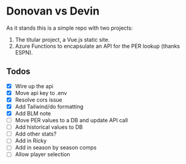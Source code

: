 # Donovan vs Devin

As it stands this is a simple repo with two projects:

1. The titular project, a Vue.js static site.
2. Azure Functions to encapsulate an API for the PER lookup (thanks ESPN).

## Todos

- [x] Wire up the api
- [x] Move api key to .env
- [x] Resolve cors issue
- [x] Add Tailwind/do formatting
- [x] Add BLM note
- [ ] Move PER values to a DB and update API call
- [ ] Add historical values to DB
- [ ] Add other stats?
- [ ] Add in Ricky
- [ ] Add in season by season comps
- [ ] Allow player selection
